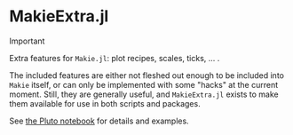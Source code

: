 # MakieExtra.jl

> [!IMPORTANT]
> Extra features for `Makie.jl`: plot recipes, scales, ticks, ... .

The included features are either not fleshed out enough to be included into `Makie` itself, or can only be implemented with some "hacks" at the current moment. Still, they are generally useful, and `MakieExtra.jl` exists to make them available for use in both scripts and packages.

See [the Pluto notebook](https://aplavin.github.io/MakieExtra.jl/test/examples.html) for details and examples.
